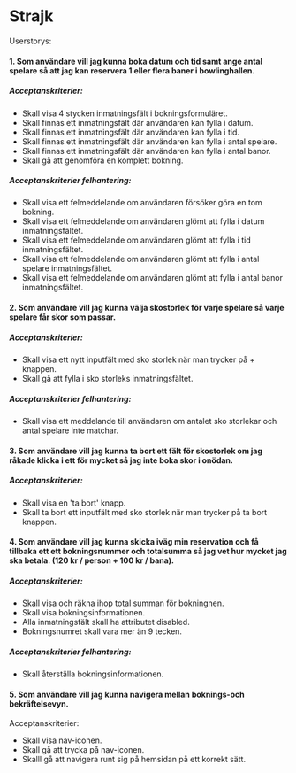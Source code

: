 # Strajk

Userstorys:

#### 1. Som användare vill jag kunna boka datum och tid samt ange antal spelare så att jag kan reservera 1 eller flera baner i bowlinghallen.
##### Acceptanskriterier:
- Skall visa 4 stycken inmatningsfält i bokningsformuläret.
- Skall finnas ett inmatningsfält där användaren kan fylla i datum.
- Skall finnas ett inmatningsfält där användaren kan fylla i tid.
- Skall finnas ett inmatningsfält där användaren kan fylla i antal spelare.
- Skall finnas ett inmatningsfält där användaren kan fylla i antal banor.
- Skall gå att genomföra en komplett bokning.

##### Acceptanskriterier felhantering:
- Skall visa ett felmeddelande om användaren försöker göra en tom bokning.
- Skall visa ett felmeddelande om användaren glömt att fylla i datum inmatningsfältet.
- Skall visa ett felmeddelande om användaren glömt att fylla i tid inmatningsfältet.
- Skall visa ett felmeddelande om användaren glömt att fylla i antal spelare inmatningsfältet.
- Skall visa ett felmeddelande om användaren glömt att fylla i antal banor inmatningsfältet.

#### 2. Som användare vill jag kunna välja skostorlek för varje spelare så varje spelare får skor som passar.
##### Acceptanskriterier:
- Skall visa ett nytt inputfält med sko storlek när man trycker på + knappen.
- Skall gå att fylla i sko storleks inmatningsfältet.

##### Acceptanskriterier felhantering:
- Skall visa ett meddelande till användaren om antalet sko storlekar och antal spelare inte matchar.

#### 3. Som användare vill jag kunna ta bort ett fält för skostorlek om jag råkade klicka i ett för mycket så jag inte boka skor i onödan.

##### Acceptanskriterier:
- Skall visa en 'ta bort' knapp.
- Skall ta bort ett inputfält med sko storlek när man trycker på ta bort knappen.

#### 4. Som användare vill jag kunna skicka iväg min reservation och få tillbaka ett ett bokningsnummer och totalsumma så jag vet hur mycket jag ska betala. (120 kr / person + 100 kr / bana).

##### Acceptanskriterier: 
- Skall visa och räkna ihop total summan för bokningnen.
- Skall visa bokningsinformationen.
- Alla inmatningsfält skall ha attributet disabled.
- Bokningsnumret skall vara mer än 9 tecken.

##### Acceptanskriterier felhantering:
- Skall återställa bokningsinformationen.

#### 5. Som användare vill jag kunna navigera mellan boknings-och bekräftelsevyn.
Acceptanskriterier:
- Skall visa nav-iconen.
-  Skall gå att trycka på nav-iconen.
- Skalll gå att navigera runt sig på hemsidan på ett korrekt sätt.

